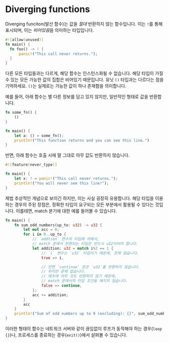 # Diverging functions

Diverging funciton(발산 함수)는 값을 *절대* 반환하지 않는 함수입니다. 이는 `!`를 통해 표시되며, 이는 *비어있음*을 의미하는 타입입니다.

```rust
#![allow(unused)]
fn main() {
  fn foo() -> ! {
      panic!("This call never returns.");
  }
}
```

다른 모든 타입들과는 다르게, 해당 함수는 인스턴스화될 수 없습니다. 해당 타입이 가질 수 있는 모든 가능한 값의 집합은 비어있기 때문입니다. 유닛 `()` 타입과는 다르다는 점을 기억하세요. `()`는 실제로는 가능한 값이 하나 존재함을 의미합니다.

예를 들어, 아래 함수는 별 다른 정보를 담고 있지 않지만, 일반적인 형태로 값을 반환합니다.

```rust
fn some_fn() {
    ()
}

fn main() {
    let a: () = some_fn();
    println!("This function returns and you can see this line.")
}
```
반면, 아래 함수는 호출 시에 말 그대로 아무 값도 반환하지 않습니다.

```rust
#![feature(never_type)]

fn main() {
    let x: ! = panic!("This call never returns.");
    println!("You will never see this line!");
}
```

제법 추상적인 개념으로 보이긴 하지만, 이는 사실 굉장히 유용합니다. 해당 타입을 이용하는 경우의 주된 장점은, 정확한 타입이 요구되는 모든 부분에서 활용될 수 있다는 것입니다. 이를테면, match 분기에 대한 예를 들어볼 수 있습니다.

```rust
fn main() {
    fn sum_odd_numbers(up_to: u32) -> u32 {
        let mut acc = 0;
        for i in 0..up_to {
            // `addtion` 변수의 타입에 의해서,
            // match 문에서 반환되는 타입은 반드시 u32이어야 합니다.
            let addition: u32 = match i%2 == 1 {
                // `i` 변수는 `u32` 타입이기 때문에, 문제 없습니다.
                true => i,

                // 반면 `continue` 문은 `u32`를 반환하지 않습니다.
                // 하지만 문제 없습니다. 
                // 애초에 아무 것도 반환하지 않기 때문에,
                // match 문에서의 타입 조건을 해치지 않습니다.
                false => continue,
            };
            acc += addition;
        }
        acc
    }
    println!("Sum of odd numbers up to 9 (excluding): {}", sum_odd_numbers(9));
}
```

이러한 형태의 함수는 네트워크 서버와 같이 끊임없이 루프가 동작해야 하는 경우(`loop {}`)나, 프로세스를 종료하는 경우(`exit()`)에서 살펴볼 수 있습니다.